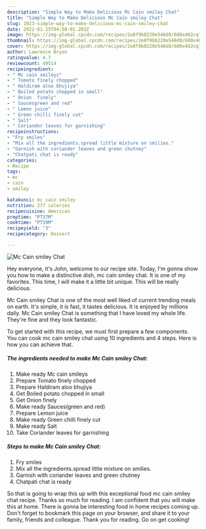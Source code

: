 ```yaml
---
description: "Simple Way to Make Delicious Mc Cain smiley Chat"
title: "Simple Way to Make Delicious Mc Cain smiley Chat"
slug: 1023-simple-way-to-make-delicious-mc-cain-smiley-chat
date: 2022-01-25T04:50:01.203Z
image: https://img-global.cpcdn.com/recipes/2e8f9b0220e548d0/680x482cq70/mc-cain-smiley-chat-recipe-main-photo.jpg
thumbnail: https://img-global.cpcdn.com/recipes/2e8f9b0220e548d0/680x482cq70/mc-cain-smiley-chat-recipe-main-photo.jpg
cover: https://img-global.cpcdn.com/recipes/2e8f9b0220e548d0/680x482cq70/mc-cain-smiley-chat-recipe-main-photo.jpg
author: Lawrence Bryan
ratingvalue: 4.7
reviewcount: 49514
recipeingredient:
- " Mc cain smileys"
- " Tomato finely chopped"
- " Haldiram aloo bhujiya"
- " Boiled potato chopped in small"
- " Onion  finely"
- " Saucesgreen and red"
- " Lemon juice"
- " Green chilli finely cut"
- " Salt"
- " Coriander leaves for garnishing"
recipeinstructions:
- "Fry smiles"
- "Mix all the ingredients.spread little mixture on smilies."
- "Garnish with coriander leaves and green chutney"
- "Chatpati chat is ready"
categories:
- Recipe
tags:
- mc
- cain
- smiley

katakunci: mc cain smiley 
nutrition: 277 calories
recipecuisine: American
preptime: "PT37M"
cooktime: "PT39M"
recipeyield: "3"
recipecategory: Dessert

---
```



![Mc Cain smiley Chat](https://img-global.cpcdn.com/recipes/2e8f9b0220e548d0/680x482cq70/mc-cain-smiley-chat-recipe-main-photo.jpg)

Hey everyone, it's John, welcome to our recipe site. Today, I'm gonna show you how to make a distinctive dish, mc cain smiley chat. It is one of my favorites. This time, I will make it a little bit unique. This will be really delicious.



Mc Cain smiley Chat is one of the most well liked of current trending meals on earth. It's simple, it is fast, it tastes delicious. It is enjoyed by millions daily. Mc Cain smiley Chat is something that I have loved my whole life. They're fine and they look fantastic.


To get started with this recipe, we must first prepare a few components. You can cook mc cain smiley chat using 10 ingredients and 4 steps. Here is how you can achieve that.

<!--inarticleads1-->

##### The ingredients needed to make Mc Cain smiley Chat:

1. Make ready  Mc cain smileys
1. Prepare  Tomato finely chopped
1. Prepare  Haldiram aloo bhujiya
1. Get  Boiled potato chopped in small
1. Get  Onion  finely
1. Make ready  Sauces(green and red)
1. Prepare  Lemon juice
1. Make ready  Green chilli finely cut
1. Make ready  Salt
1. Take  Coriander leaves for garnishing




<!--inarticleads2-->

##### Steps to make Mc Cain smiley Chat:

1. Fry smiles
1. Mix all the ingredients.spread little mixture on smilies.
1. Garnish with coriander leaves and green chutney
1. Chatpati chat is ready




So that is going to wrap this up with this exceptional food mc cain smiley chat recipe. Thanks so much for reading. I am confident that you will make this at home. There is gonna be interesting food in home recipes coming up. Don't forget to bookmark this page on your browser, and share it to your family, friends and colleague. Thank you for reading. Go on get cooking!

